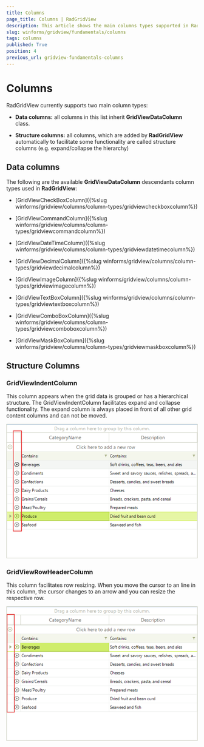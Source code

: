 ```yaml
---
title: Columns
page_title: Columns | RadGridView
description: This article shows the main columns types supported in RadGridView.
slug: winforms/gridview/fundamentals/columns
tags: columns
published: True
position: 4
previous_url: gridview-fundamentals-columns
---
```


# Columns

RadGridView currently supports two main column types: 

* __Data columns:__  all columns in this list inherit __GridViewDataColumn__ class.

* __Structure columns:__ all columns, which are added by __RadGridView__ automatically to facilitate some functionality are called structure columns (e.g. expand/collapse the hierarchy)

## Data columns

The following are the available __GridViewDataColumn__ descendants column types used in __RadGridView__:

* [GridViewCheckBoxColumn]({%slug winforms/gridview/columns/column-types/gridviewcheckboxcolumn%})

* [GridViewCommandColumn]({%slug winforms/gridview/columns/column-types/gridviewcommandcolumn%})

* [GridViewDateTimeColumn]({%slug winforms/gridview/columns/column-types/gridviewdatetimecolumn%})

* [GridViewDecimalColumn]({%slug winforms/gridview/columns/column-types/gridviewdecimalcolumn%})

* [GridViewImageColumn]({%slug winforms/gridview/columns/column-types/gridviewimagecolumn%})

* [GridViewTextBoxColumn]({%slug winforms/gridview/columns/column-types/gridviewtextboxcolumn%})

* [GridViewComboBoxColumn]({%slug winforms/gridview/columns/column-types/gridviewcomboboxcolumn%})

* [GridViewMaskBoxColumn]({%slug winforms/gridview/columns/column-types/gridviewmaskboxcolumn%})

## Structure Columns

### GridViewIndentColumn

This column appears when the grid data is grouped or has a hierarchical structure. The GridViewIndentColumn facilitates expand and collapse functionality. The expand column is always placed in front of all other grid content columns and can not be moved.

![gridview-fundamentals-overview-of-radgridview-structure 005](images/gridview-fundamentals-overview-of-radgridview-structure005.png)

### GridViewRowHeaderColumn

This column facilitates row resizing. When you move the cursor to an line in this column, the cursor changes to an arrow and you can resize the respective row. 

![gridview-fundamentals-columns 001](images/gridview-fundamentals-columns001.png)
